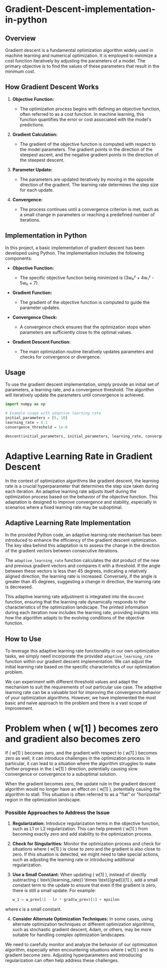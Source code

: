 # Gradient-Descent-implementation-in-python

## Overview

Gradient descent is a fundamental optimization algorithm widely used in machine learning and numerical optimization. It is employed to minimize a cost function iteratively by adjusting the parameters of a model. The primary objective is to find the values of these parameters that result in the minimum cost.

## How Gradient Descent Works

1. **Objective Function:**
   - The optimization process begins with defining an objective function, often referred to as a cost function. In machine learning, this function quantifies the error or cost associated with the model's predictions.

2. **Gradient Calculation:**
   - The gradient of the objective function is computed with respect to the model parameters. The gradient points in the direction of the steepest ascent, and the negative gradient points in the direction of the steepest descent.

3. **Parameter Update:**
   - The parameters are updated iteratively by moving in the opposite direction of the gradient. The learning rate determines the step size for each update.

4. **Convergence:**
   - The process continues until a convergence criterion is met, such as a small change in parameters or reaching a predefined number of iterations.

## Implementation in Python

In this project, a basic implementation of gradient descent has been developed using Python. The implementation includes the following components:

- **Objective Function:**
  - The specific objective function being minimized is \(3w₀² + 4w₁² - 5w₀ + 7\).

- **Gradient Function:**
  - The gradient of the objective function is computed to guide the parameter updates.

- **Convergence Check:**
  - A convergence check ensures that the optimization stops when parameters are sufficiently close to the optimal values.

- **Gradient Descent Function:**
  - The main optimization routine iteratively updates parameters and checks for convergence or divergence.

## Usage

To use the gradient descent implementation, simply provide an initial set of parameters, a learning rate, and a convergence threshold. The algorithm will iteratively update the parameters until convergence is achieved.

```python
import numpy as np

# Example usage with adaptive learning rate
initial_parameters = [5, 10]
learning_rate = 0.1
convergence_threshold = 1e-6

descent(initial_parameters, initial_parameters, learning_rate, convergence_threshold)

```


# Adaptive Learning Rate in Gradient Descent

In the context of optimization algorithms like gradient descent, the learning rate is a crucial hyperparameter that determines the step size taken during each iteration. An adaptive learning rate adjusts itself during the optimization process based on the behavior of the objective function. This adaptation is designed to improve convergence and stability, especially in scenarios where a fixed learning rate may be suboptimal.

## Adaptive Learning Rate Implementation

In the provided Python code, an adaptive learning rate mechanism has been introduced to enhance the efficiency of the gradient descent optimization. The key idea behind this adaptation is to assess the change in the direction of the gradient vectors between consecutive iterations.

The `adaptive_learning_rate` function calculates the dot product of the new and previous gradient vectors and compares it with a threshold. If the angle between these vectors is less than 45 degrees, indicating a relatively aligned direction, the learning rate is increased. Conversely, if the angle is greater than 45 degrees, suggesting a change in direction, the learning rate is decreased.

This adaptive learning rate adjustment is integrated into the `descent` function, ensuring that the learning rate dynamically responds to the characteristics of the optimization landscape. The printed information during each iteration now includes the learning rate, providing insights into how the algorithm adapts to the evolving conditions of the objective function.

## How to Use

To leverage this adaptive learning rate functionality in our own optimization tasks, we simply need incorporate the provided `adaptive_learning_rate` function within our gradient descent implementation. We can adjust the initial learning rate based on the specific characteristics of our optimization problem.

We can experiment with different threshold values and adapt the mechanism to suit the requirements of our particular use case. The adaptive learning rate can be a valuable tool for improving the convergence behavior of your optimization algorithms. However, we have implemented the most basic and naive approach to the problem
and there is a vast scope of improvement.



# Problem when \( w[1] \) becomes zero and gradient also becomes zero

If \( w[1] \) becomes zero, and the gradient with respect to \( w[1] \) becomes zero as well, it can introduce challenges in the optimization process. In particular, it can lead to a situation where the algorithm struggles to make further progress in the \( w[1] \) direction, potentially causing slow convergence or convergence to a suboptimal solution.

When the gradient becomes zero, the update rule in the gradient descent algorithm would no longer have an effect on \( w[1] \), potentially causing the algorithm to stall. This situation is often referred to as a "flat" or "horizontal" region in the optimization landscape.

### Possible Approaches to Address the Issue

1. **Regularization:** Introduce regularization terms in the objective function, such as L1 or L2 regularization. This can help prevent \( w[1] \) from becoming exactly zero and add stability to the optimization process.

2. **Check for Singularities:** Monitor the optimization process and check for situations where \( w[1] \) is close to zero and the gradient is also close to zero. If this situation is detected, we might need to take special actions, such as adjusting the learning rate or introducing additional regularization.

3. **Use a Small Constant:** When updating \( w[1] \), instead of directly subtracting \( \text{{learning\_rate}} \times \text{{grad}}[1] \), add a small constant term to the update to ensure that even if the gradient is zero, there is still a small update. For example:
   ```python
   w_1 = w_prev[1] - lr * grad(w_prev)[1] + epsilon
   ```
where ϵ is a small constant.

4. **Consider Alternate Optimization Techniques:** In some cases, using alternate optimization techniques or different optimization algorithms, such as stochastic gradient descent, Adam, or others, may be more suitable for handling complex optimization landscapes.

We need to carefully monitor and analyze the behavior of our optimization algorithm, especially when encountering situations where \( w[1] \) and its gradient become zero. Adjusting hyperparameters and introducing regularization can often help address these challenges.
